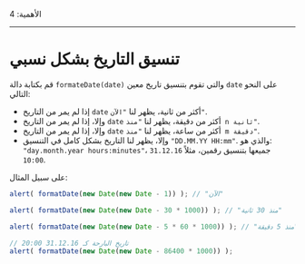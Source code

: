 الأهمية: 4

---

# تنسيق التاريخ بشكل نسبي

قم بكتابة دالة `formateDate(date)` والتي تقوم بتنسيق تاريخ معين `date` على النحو التالي:

- إذا لم يمر من التاريخ `date` أكثر من ثانية، يظهر لنا `"الآن"`.
- وإلا، إذا لم يمر من التاريخ `date` أكثر من دقيقة، يظهر لنا `"منذ n ثانية"`. 
- وإلا، إذا لم يمر من التاريخ `date` أكثر من ساعة، يظهر لنا `"منذ m دقيقة"`.
- وإلا، يظهر لنا التاريخ بشكل كامل في التنسيق `"DD.MM.YY HH:mm"`. والذي هو: `"day.month.year hours:minutes"`، جميعها بتنسيق رقمين، مثلاً `31.12.16 10:00`.

على سبيل المثال:

```js
alert( formatDate(new Date(new Date - 1)) ); // "الآن"

alert( formatDate(new Date(new Date - 30 * 1000)) ); // "منذ 30 ثانية"

alert( formatDate(new Date(new Date - 5 * 60 * 1000)) ); // "منذ 5 دقيقة"

// تاريخ البارحة كـ 31.12.16 20:00
alert( formatDate(new Date(new Date - 86400 * 1000)) );
```
